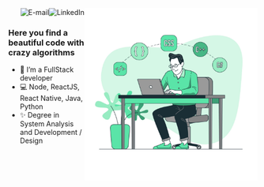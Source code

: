 <img align="right" src="https://raw.githubusercontent.com/CaiqueRibeiro/CaiqueRibeiro/master/assets/coding.jpg" width="350"/>

<a href="https://www.linkedin.com/in/caique-ribeiro">
<img align="right" alt="LinkedIn" src="https://img.shields.io/badge/-Caique%20Ribeiro-blue"/>
</a>

<a href="mailto:caiqueribeirodesign@gmail.com">
<img align="right" alt="E-mail" src="https://img.shields.io/badge/-How%20to%20reach%20me-red"/>
</a>

<br/>

### Here you find a beautiful code with crazy algorithms 

- 🚀 I’m a FullStack developer
- 💻 Node, ReactJS, React Native, Java, Python
- ✨ Degree in System Analysis and Development / Design
